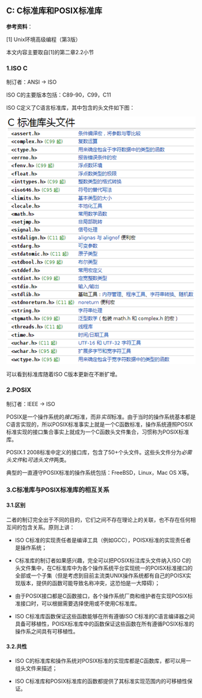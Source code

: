 ## C: C标准库和POSIX标准库

**参考资料**：

\[1\] Unix环境高级编程（第3版）

本文内容主要取自\[1\]的第二章2.2小节

### 1.ISO C

制订者：ANSI -> ISO

ISO C的主要版本包括：C89-90，C99，C11

ISO C定义了C语言标准库，其中包含的头文件如下图：

![](/assets/c015_001.PNG)

可以看到标准库随着ISO C版本更新在不断扩增。

### 2.POSIX

制订者：IEEE -> ISO

POSIX是一个操作系统的*接口*标准，而非*实现*标准。由于当时的操作系统基本都是C语言实现的，所以POSIX标准事实上就是一个C函数标准，操作系统遵照POSIX标准实现的接口集合事实上就成为一个C函数头文件集合，习惯称为POSIX标准库。

POSIX.1 2008标准中定义的接口库，包含了50+个头文件。这些头文件分为*必需头文件*和*可选头文件*两类。

典型的一直遵守POSIX标准的操作系统包括：FreeBSD，Linux，Mac OS X等。

### 3.C标准库与POSIX标准库的相互关系

#### 3.1.区别

二者的制订完全出于不同的目的，它们之间不存在理论上的关联，也不存在任何相互间的包含关系。原则上讲：

* ISO C标准的实现责任者是编译工具（例如GCC），POISX标准的实现责任者是操作系统；

* C标准库的制订者如果感兴趣，完全可以把POSIX标注库头文件纳入ISO C的头文件集中，在C标准库中为各个操作系统平台实现统一的POISX标准接口的全部或一个子集（但是考虑到目前主流类UNIX操作系统都有自己的POISX实现版本，提供的函数可能导致名称冲突，这恐怕是一大障碍）；

* 由于POSIX接口都是C函数接口，各个操作系统厂商和维护者在实现POSIX标准接口时，可以根据需要选择使用或不使用C标准库。

* ISO C标准库函数保证这些函数能够在所有遵循ISO C标准的C语言编译器之间具备可移植性，POISX标准库中的函数保证这些函数在所有遵循POSIX标准的操作系之间具有可移植性。

#### 3.2.共性

* ISO C的标准库和操作系统对POSIX标准的实现库都是C函数库，都可以用一组头文件来描述；

* ISO C标准库和POSIX标准库的函数都提供了其标准实现范围内的可移植性保证。
